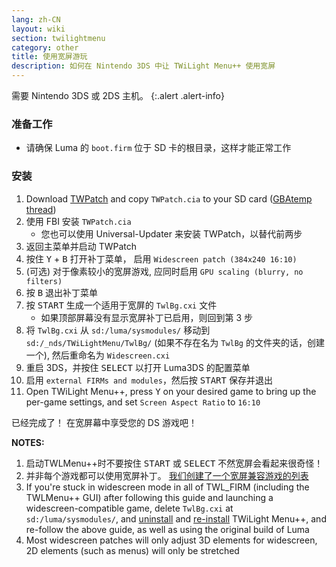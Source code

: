 ```yaml
---
lang: zh-CN
layout: wiki
section: twilightmenu
category: other
title: 使用宽屏游玩
description: 如何在 Nintendo 3DS 中让 TWiLight Menu++ 使用宽屏
---
```


需要 Nintendo 3DS 或 2DS 主机。
{:.alert .alert-info}

### 准备工作
- 请确保 Luma 的 `boot.firm` 位于 SD 卡的根目录，这样才能正常工作

### 安装
1. Download [TWPatch](https://db.universal-team.net/assets/files/TWPatch.cia) and copy `TWPatch.cia` to your SD card ([GBAtemp thread](https://gbatemp.net/threads/twpatcher-ds-i-mode-screen-filters-and-patches.542694/))
1. 使用 FBI 安装 `TWPatch.cia`
   - 您也可以使用 Universal-Updater 来安装 TWPatch，以替代前两步
1. 返回主菜单并启动 TWPatch
1. 按住 <kbd class="face">Y</kbd> + <kbd class="face">B</kbd> 打开补丁菜单， 启用 `Widescreen patch (384x240 16:10)`
1. (可选) 对于像素较小的宽屏游戏, 应同时启用 `GPU scaling (blurry, no filters)`
1. 按 <kbd class="face">B</kbd> 退出补丁菜单
1. 按 <kbd>START</kbd> 生成一个适用于宽屏的 `TwlBg.cxi` 文件
   - 如果顶部屏幕没有显示宽屏补丁已启用，则回到第 3 步
1. 将 `TwlBg.cxi` 从 `sd:/luma/sysmodules/` 移动到 `sd:/_nds/TWiLightMenu/TwlBg/` (如果不存在名为 `TwlBg` 的文件夹的话，创建一个), 然后重命名为 `Widescreen.cxi`
1. 重启 3DS，并按住 <kbd>SELECT</kbd> 以打开 Luma3DS 的配置菜单
1. 启用 `external FIRMs and modules`，然后按 <kbd>START</kbd> 保存并退出
1. Open TWiLight Menu++, press <kbd class="face">Y</kbd> on your desired game to bring up the per-game settings, and set `Screen Aspect Ratio` to `16:10`

已经完成了！ 在宽屏幕中享受您的 DS 游戏吧！

**NOTES:**
1. 启动TWLMenu++时不要按住 <kbd>START</kbd> 或 <kbd>SELECT</kbd> 不然宽屏会看起来很奇怪！
1. 并非每个游戏都可以使用宽屏补丁。 [我们创建了一个宽屏兼容游戏的列表](https://github.com/DS-Homebrew/TWiLightMenu/blob/master/7zfile/3DS%20-%20CFW%20users/Games%20supported%20with%20widescreen.txt)
1. If you're stuck in widescreen mode in all of TWL_FIRM (including the TWLMenu++ GUI) after following this guide and launching a widescreen-compatible game, delete `TwlBg.cxi` at `sd:/luma/sysmodules/`, and [uninstall](https://wiki.ds-homebrew.com/twilightmenu/uninstalling-3ds) and [re-install](https://wiki.ds-homebrew.com/twilightmenu/installing-3ds) TWiLight Menu++, and re-follow the above guide, as well as using the original build of Luma
1. Most widescreen patches will only adjust 3D elements for widescreen, 2D elements (such as menus) will only be stretched
